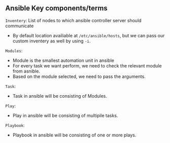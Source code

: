 ## Ansible Key components/terms
`Inventery`: List of nodes to which ansible controller server should communicate
   * By default location availiable at `/etc/ansible/hosts`, but we can pass our custom inventery as well by using `-i`.
     
`Modules`:
   *  Module is the smallest automation unit in ansible
   *  For every task we want perform, we need to check the relevant module from asnible.
   *  Based on the module selected, we need to pass the arguments.
     
`Task`:
   * Task in ansible will be consisting of Modules.

 `Play`:
   * Play in ansible will be consisting of multipile tasks.
     
`Playbook`:
   * Playbook in ansible will be consisting of one or more plays.

